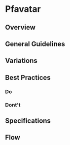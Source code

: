 # Pfavatar

## Overview

## General Guidelines

## Variations

## Best Practices

### Do

### Dont't

## Specifications

## Flow
